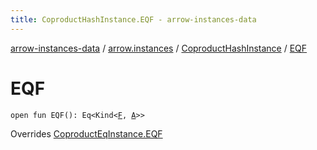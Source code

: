 ```yaml
---
title: CoproductHashInstance.EQF - arrow-instances-data
---
```


[arrow-instances-data](../../index.html) / [arrow.instances](../index.html) / [CoproductHashInstance](index.html) / [EQF](./-e-q-f.html)

# EQF

`open fun EQF(): Eq<Kind<`[`F`](index.html#F)`, `[`A`](index.html#A)`>>`

Overrides [CoproductEqInstance.EQF](../-coproduct-eq-instance/-e-q-f.html)


